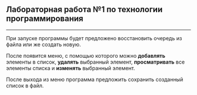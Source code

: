 ## Лабораторная работа №1 по технологии программирования 
---
При запуске программы будет предложено восстановить очередь из файла или же создать новую.


После появится меню, с помощью которого можно __добавлять__ элементы в список, __удалять__ выбранный элемент, __просматривать__ все элементы списка и __изменять__ выбранный элемент. 

После выхода из меню программа предложить сохранить созданный список в файл.